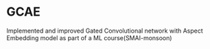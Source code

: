 # GCAE
Implemented and improved Gated Convolutional network with Aspect Embedding model as part of a ML course(SMAI-monsoon)
